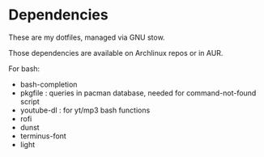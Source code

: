 Dependencies
============

These are my dotfiles, managed via GNU stow.

Those dependencies are available on Archlinux repos or in AUR.

For bash:

* bash-completion
* pkgfile : queries in pacman database, needed for command-not-found script
* youtube-dl : for yt/mp3 bash functions
* rofi
* dunst
* terminus-font
* light

